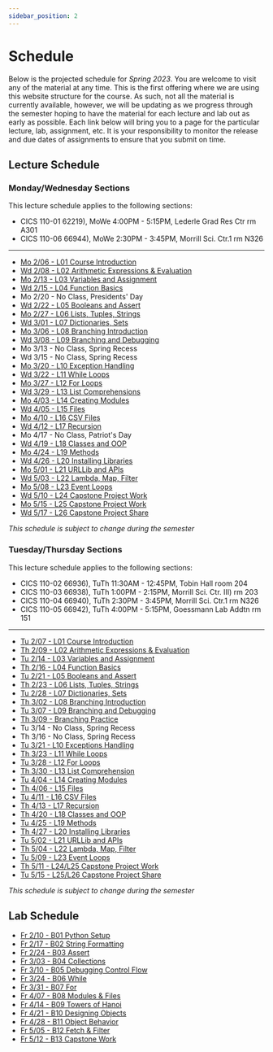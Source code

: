 ```yaml
---
sidebar_position: 2
---
```


# Schedule

Below is the projected schedule for *Spring 2023*. You are welcome to visit any of the material at any time. This is the first offering where we are using this website structure for the course. As such, not all the material is currently available, however, we will be updating as we progress through the semester hoping to have the material for each lecture and lab out as early as possible. Each link below will bring you to a page for the particular lecture, lab, assignment, etc. It is your responsibility to monitor the release and due dates of assignments to ensure that you submit on time.

## Lecture Schedule

### Monday/Wednesday Sections

This lecture schedule applies to the following sections:

- CICS 110-01 62219), MoWe 4:00PM - 5:15PM, Lederle Grad Res Ctr rm A301
- CICS 110-06 66944), MoWe 2:30PM - 3:45PM, Morrill Sci. Ctr.1 rm N326

---

- [Mo 2/06 - L01 Course Introduction](../lectures/introduction/)
- [Wd 2/08 - L02 Arithmetic Expressions & Evaluation](../lectures/arith-exprs/)
- [Mo 2/13 - L03 Variables and Assignment](../lectures/vars-and-assignment/)
- [Wd 2/15 - L04 Function Basics](../lectures/function-basics/)
- Mo 2/20 - No Class, Presidents' Day
- [Wd 2/22 - L05 Booleans and Assert](../lectures/booleans-and-assert/)
- [Mo 2/27 - L06 Lists, Tuples, Strings](../lectures/lists-tuples-strings/)
- [Wd 3/01 - L07 Dictionaries, Sets](../lectures/dictionaries-sets/)
- [Mo 3/06 - L08 Branching Introduction](../lectures/branching-intro/)
- [Wd 3/08 - L09 Branching and Debugging](../lectures/branching-debugging/)
- Mo 3/13 - No Class, Spring Recess
- Wd 3/15 - No Class, Spring Recess
- [Mo 3/20 - L10 Exception Handling](../lectures/exceptions/)
- [Wd 3/22 - L11 While Loops](../lectures/while/)
- [Mo 3/27 - L12 For Loops](../lectures/for/)
- [Wd 3/29 - L13 List Comprehensions](../lectures/list-comps/)
- [Mo 4/03 - L14 Creating Modules](../lectures/creating-modules/)
- [Wd 4/05 - L15 Files](../lectures/files/)
- [Mo 4/10 - L16 CSV Files](../lectures/csv-files/)
- [Wd 4/12 - L17 Recursion](../lectures/recursion/)
- Mo 4/17 - No Class, Patriot's Day
- [Wd 4/19 - L18 Classes and OOP](../lectures/classes-and-oop/)
- [Mo 4/24 - L19 Methods](../lectures/methods/)
- [Wd 4/26 - L20 Installing Libraries](../lectures/libraries/)
- [Mo 5/01 - L21 URLLib and APIs](../lectures/urllib-apis/)
- [Wd 5/03 - L22 Lambda, Map, Filter](../lectures/lambda-map-filter/)
- [Mo 5/08 - L23 Event Loops](../lectures/event-loops/)
- [Wd 5/10 - L24 Capstone Project Work](../lectures/capstone-work-1/)
- [Mo 5/15 - L25 Capstone Project Work](../lectures/capstone-work-2/)
- [Wd 5/17 - L26 Capstone Project Share](../lectures/capstone-project/)

*This schedule is subject to change during the semester*

### Tuesday/Thursday Sections

This lecture schedule applies to the following sections:

- CICS 110-02 66936), TuTh 11:30AM - 12:45PM, Tobin Hall room 204
- CICS 110-03 66938), TuTh 1:00PM - 2:15PM, Morrill Sci. Ctr. III) rm 203
- CICS 110-04 66940), TuTh 2:30PM - 3:45PM, Morrill Sci. Ctr.1 rm N326
- CICS 110-05 66942), TuTh 4:00PM - 5:15PM, Goessmann Lab Addtn rm 151

---

- [Tu 2/07 - L01 Course Introduction](../lectures/introduction/)
- [Th 2/09 - L02 Arithmetic Expressions & Evaluation](../lectures/arith-exprs/)
- [Tu 2/14 - L03 Variables and Assignment](../lectures/vars-and-assignment/)
- [Th 2/16 - L04 Function Basics](../lectures/function-basics/)
- [Tu 2/21 - L05 Booleans and Assert](../lectures/booleans-and-assert/)
- [Th 2/23 - L06 Lists, Tuples, Strings](../lectures/lists-tuples-strings/)
- [Tu 2/28 - L07 Dictionaries, Sets](../lectures/dictionaries-sets/)
- [Th 3/02 - L08 Branching Introduction](../lectures/branching-intro/)
- [Tu 3/07 - L09 Branching and Debugging](../lectures/branching-debugging/)
- [Th 3/09 - Branching Practice](../lectures/exceptions/)
- Tu 3/14 - No Class, Spring Recess
- Th 3/16 - No Class, Spring Recess
- [Tu 3/21 - L10 Exceptions Handling](../lectures/exceptions/)
- [Th 3/23 - L11 While Loops](../lectures/while/)
- [Tu 3/28 - L12 For Loops](../lectures/for/)
- [Th 3/30 - L13 List Comprehension](../lectures/list-comps/)
- [Tu 4/04 - L14 Creating Modules](../lectures/creating-modules/)
- [Th 4/06 - L15 Files](../lectures/files/)
- [Tu 4/11 - L16 CSV Files](../lectures/csv-files/)
- [Th 4/13 - L17 Recursion](../lectures/recursion/)
- [Th 4/20 - L18 Classes and OOP](../lectures/classes-and-oop/)
- [Tu 4/25 - L19 Methods](../lectures/methods/)
- [Th 4/27 - L20 Installing Libraries](../lectures/libraries/)
- [Tu 5/02 - L21 URLLib and APIs](../lectures/urllib-apis/)
- [Th 5/04 - L22 Lambda, Map, Filter](../lectures/lambda-map-filter/)
- [Tu 5/09 - L23 Event Loops](../lectures/event-loops/)
- [Th 5/11 - L24/L25 Capstone Project Work](../lectures/capstone-work-1/)
- [Tu 5/15 - L25/L26 Capstone Project Share](../lectures/capstone-project/)

*This schedule is subject to change during the semester*

## Lab Schedule

- [Fr 2/10 - B01 Python Setup](../labs/python-setup/)
- [Fr 2/17 - B02 String Formatting](../labs/string-formatting/)
- [Fr 2/24 - B03 Assert](../labs/assert/)
- [Fr 3/03 - B04 Collections](../labs/collections/)
- [Fr 3/10 - B05 Debugging Control Flow](../labs/debugging-control-flow/)
- [Fr 3/24 - B06 While](../labs/while/)
- [Fr 3/31 - B07 For](../labs/for/)
- [Fr 4/07 - B08 Modules & Files](../labs/modules-files/)
- [Fr 4/14 - B09 Towers of Hanoi](../labs/towers-of-hanoi/)
- [Fr 4/21 - B10 Designing Objects](../labs/designing-objects/)
- [Fr 4/28 - B11 Object Behavior](../labs/object-behavior/)
- [Fr 5/05 - B12 Fetch & Filter](../labs/fetch-filter/)
- [Fr 5/12 - B13 Capstone Work](../labs/capstone-work/)